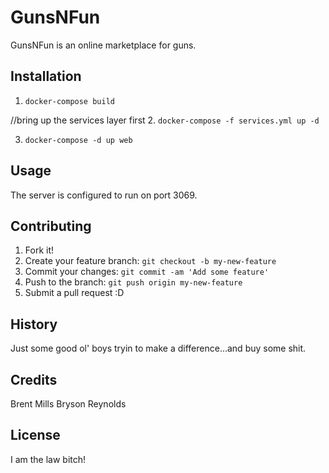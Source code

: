 # GunsNFun

GunsNFun is an online marketplace for guns.

## Installation

1. `docker-compose build`

//bring up the services layer first
2. `docker-compose -f services.yml up -d`

3. `docker-compose -d up web`

## Usage

The server is configured to run on port 3069.

## Contributing

1. Fork it!
2. Create your feature branch: `git checkout -b my-new-feature`
3. Commit your changes: `git commit -am 'Add some feature'`
4. Push to the branch: `git push origin my-new-feature`
5. Submit a pull request :D

## History

Just some good ol' boys tryin to make a difference...and buy some shit.

## Credits

Brent Mills
Bryson Reynolds

## License

I am the law bitch!

